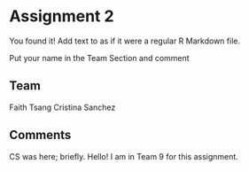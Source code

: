 # Assignment 2

You found it!  Add text to as if it were a regular R Markdown file.

Put your name in the Team Section and comment

## Team
Faith Tsang
Cristina Sanchez

## Comments
CS was here; briefly.
Hello! I am in Team 9 for this assignment.

